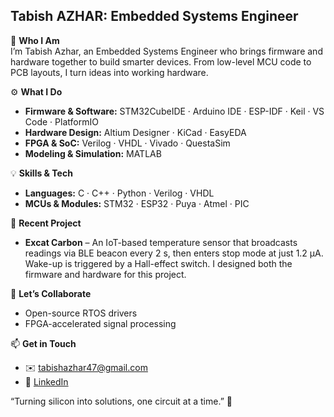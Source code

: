 ## Tabish AZHAR: Embedded Systems Engineer

👋 **Who I Am**  
I’m Tabish Azhar, an Embedded Systems Engineer who brings firmware and hardware together to build smarter devices. From low-level MCU code to PCB layouts, I turn ideas into working hardware.

⚙️ **What I Do**  
- **Firmware & Software:** STM32CubeIDE · Arduino IDE · ESP-IDF · Keil · VS Code · PlatformIO  
- **Hardware Design:** Altium Designer · KiCad · EasyEDA  
- **FPGA & SoC:** Verilog · VHDL · Vivado · QuestaSim  
- **Modeling & Simulation:** MATLAB  

💡 **Skills & Tech**  
- **Languages:** C · C++ · Python · Verilog · VHDL  
- **MCUs & Modules:** STM32 · ESP32 · Puya · Atmel · PIC  

🚀 **Recent Project**  
- **Excat Carbon**
  – An IoT-based temperature sensor that broadcasts readings via BLE beacon every 2 s, then enters stop mode at just 1.2 µA. Wake-up is triggered by a Hall-effect switch. I designed both the firmware and hardware for this project.  

🤝 **Let’s Collaborate**  
- Open-source RTOS drivers  
- FPGA-accelerated signal processing  

📫 **Get in Touch**  
- ✉️ [tabishazhar47@gmail.com](mailto:tabishazhar47@gmail.com)  
- 🔗 [LinkedIn](https://www.linkedin.com/in/TabishAzhar47)  

“Turning silicon into solutions, one circuit at a time.” 🚀  
